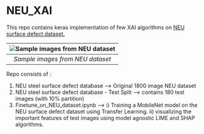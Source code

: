 # NEU_XAI

This repo contains keras implementation of few XAI algorithms on [NEU surface defect dataset.](http://faculty.neu.edu.cn/yunhyan/NEU_surface_defect_database.html)

| ![Sample images from NEU dataset](https://github.com/smahesh2694/NEU_XAI/blob/master/NEU_dataset%20image.jpeg?raw=true) |
|:--:| 
| *Sample images from NEU dataset* |

Repo consists of :
<ol>
  <li>NEU steel surface defect database --> Original 1800 image NEU dataset</li>
  <li>NEU steel surface defect database - Test Split --> contains 180 test images (with 10% partition)</li>
  <li>Finetune_on_NEU_dataset.ipynb --> 
    i) Training a MobileNet model on the NEU surface defect dataset using Transfer Learning.
    ii) visualizing the important features of test images using model agnostic LIME and SHAP algorithms.</li>
</ol>
